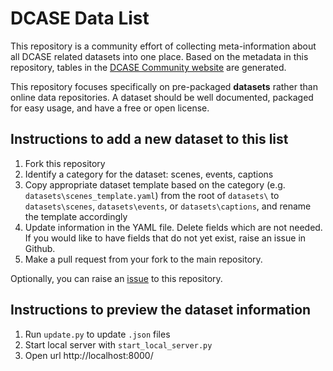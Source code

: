 DCASE Data List
===============

This repository is a community effort of collecting meta-information about all DCASE related datasets into one place. Based on the metadata in this repository, tables in the [DCASE Community website](http://dcase.community/) are generated. 

This repository focuses specifically on pre-packaged **datasets** rather than online data repositories. A dataset should be well documented, packaged for easy usage, and have a free or open license. 

Instructions to add a new dataset to this list
----------------------------------------------

1. Fork this repository
2. Identify a category for the dataset: scenes, events, captions
3. Copy appropriate dataset template based on the category (e.g. `datasets\scenes_template.yaml`) from the root of `datasets\` to `datasets\scenes`, `datasets\events`, or `datasets\captions`, and rename the template accordingly  
4. Update information in the YAML file. Delete fields which are not needed. If you would like to have fields that do not yet exist, raise an issue in Github.   
5. Make a pull request from your fork to the main repository.

Optionally, you can raise an [issue](https://github.com/DCASE-REPO/dcase_datalist/issues) to this repository. 

Instructions to preview the dataset information
-----------------------------------------------

1. Run `update.py` to update `.json` files
2. Start local server with `start_local_server.py`
3. Open url http://localhost:8000/ 
